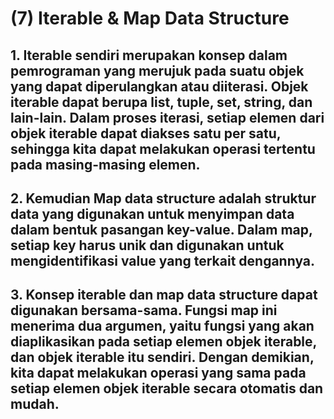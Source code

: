 # (7) Iterable & Map Data Structure

## 1. Iterable sendiri merupakan  konsep dalam pemrograman yang merujuk pada suatu objek yang dapat diperulangkan atau diiterasi. Objek iterable dapat berupa list, tuple, set, string, dan lain-lain. Dalam proses iterasi, setiap elemen dari objek iterable dapat diakses satu per satu, sehingga kita dapat melakukan operasi tertentu pada masing-masing elemen.
## 2. Kemudian Map data structure adalah struktur data yang digunakan untuk menyimpan data dalam bentuk pasangan key-value. Dalam map, setiap key harus unik dan digunakan untuk mengidentifikasi value yang terkait dengannya.
## 3. Konsep iterable dan map data structure dapat digunakan bersama-sama. Fungsi map ini menerima dua argumen, yaitu fungsi yang akan diaplikasikan pada setiap elemen objek iterable, dan objek iterable itu sendiri. Dengan demikian, kita dapat melakukan operasi yang sama pada setiap elemen objek iterable secara otomatis dan mudah.
